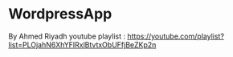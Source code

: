 # WordpressApp
By Ahmed Riyadh
youtube playlist :
https://youtube.com/playlist?list=PLOjahN6XhYFIRxlBtvtxObUFfjBeZKp2n
